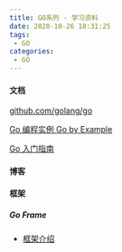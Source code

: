 ```yaml
---
title: GO系列 - 学习资料
date: 2020-10-26 18:31:25
tags:
 - GO
categories:
 - GO
---
```


#### 文档

[github.com/golang/go](https://github.com/golang/go)

[Go 编程实例 Go by Example](https://learnku.com/docs/gobyexample/2020)

[Go 入门指南](https://learnku.com/docs/the-way-to-go)

#### 博客

#### 框架

##### Go Frame

- [框架介绍](https://goframe.org/index)